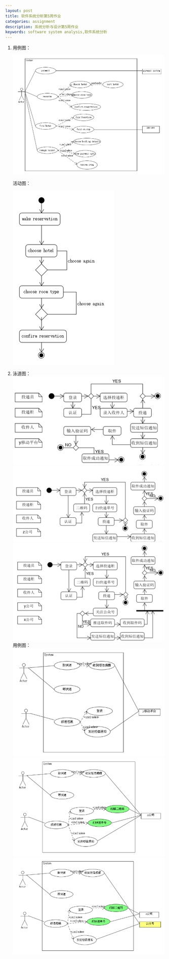 ```yaml
---
layout: post
title: 软件系统分析第5周作业
categories: assignment
description: 系统分析与设计第5周作业
keywords: software system analysis,软件系统分析
---
```


1.
    用例图： 
    
    ![tupian1](images/posts/UMLet/assign5/q1.png)

    活动图：  
    
    ![tupian1](https://github.com/lp-github/lp-github.github.io/blob/master/images/posts/UMLet/assign5/q2.png)  
2.  
    泳道图：  
    ![tupian1](https://github.com/lp-github/lp-github.github.io/blob/master/images/posts/UMLet/assign5/q3.png)  
    ![tupian1](https://github.com/lp-github/lp-github.github.io/blob/master/images/posts/UMLet/assign5/q4.png)  
    ![tupian1](https://github.com/lp-github/lp-github.github.io/blob/master/images/posts/UMLet/assign5/q5.png)  
    用例图：  
    ![tupian1](https://github.com/lp-github/lp-github.github.io/blob/master/images/posts/UMLet/assign5/q6.png)  
    ![tupian1](https://github.com/lp-github/lp-github.github.io/blob/master/images/posts/UMLet/assign5/q7.png)  
    ![tupian1](https://github.com/lp-github/lp-github.github.io/blob/master/images/posts/UMLet/assign5/q8.png)  

